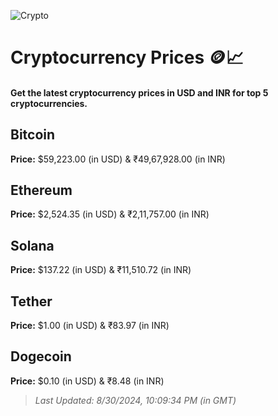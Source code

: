 
![Crypto](https://www.techguide.com.au/wp-content/uploads/2020/11/crypto3.jpeg)

# Cryptocurrency Prices 🪙📈

#### Get the latest cryptocurrency prices in USD and INR for top 5 cryptocurrencies.

## Bitcoin

**Price:** $59,223.00 (in USD) & ₹49,67,928.00 (in INR)

## Ethereum

**Price:** $2,524.35 (in USD) & ₹2,11,757.00 (in INR)

## Solana

**Price:** $137.22 (in USD) & ₹11,510.72 (in INR)

## Tether

**Price:** $1.00 (in USD) & ₹83.97 (in INR)

## Dogecoin

**Price:** $0.10 (in USD) & ₹8.48 (in INR)

> _Last Updated: 8/30/2024, 10:09:34 PM (in GMT)_
